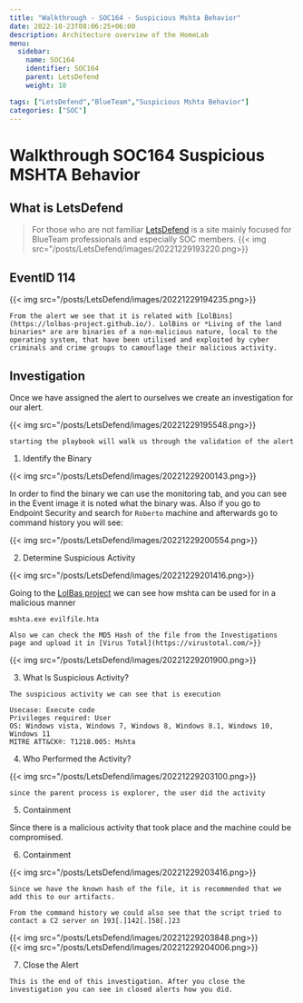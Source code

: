 ```yaml
---
title: "Walkthrough - SOC164 - Suspicious Mshta Behavior"
date: 2022-10-23T08:06:25+06:00
description: Architecture overview of the HomeLab
menu:
  sidebar:
    name: SOC164 
    identifier: SOC164
    parent: LetsDefend
    weight: 10

tags: ["LetsDefend","BlueTeam","Suspicious Mshta Behavior"]
categories: ["SOC"]
---
```

# Walkthrough SOC164 Suspicious MSHTA Behavior

## What is LetsDefend


> For those who are not familiar [LetsDefend](https://app.letsdefend.io/) is a site mainly focused for BlueTeam professionals and especially SOC members. 
{{< img src="/posts/LetsDefend/images/20221229193220.png>}}  


## EventID 114


{{< img src="/posts/LetsDefend/images/20221229194235.png>}}  

    From the alert we see that it is related with [LolBins](https://lolbas-project.github.io/). LolBins or *Living of the land binaries* are are binaries of a non-malicious nature, local to the operating system, that have been utilised and exploited by cyber criminals and crime groups to camouflage their malicious activity.

## Investigation

Once we have assigned the alert to ourselves we create an investigation for our alert.

{{< img src="/posts/LetsDefend/images/20221229195548.png>}}  

    starting the playbook will walk us through the validation of the alert

1. Identify the Binary

{{< img src="/posts/LetsDefend/images/20221229200143.png>}}  

In order to find the binary we can use the monitoring tab, and you can see in the Event image it is noted what the binary was. Also if you go to Endpoint Security and search for `Roberto` machine and afterwards go to command history you will see:

{{< img src="/posts/LetsDefend/images/20221229200554.png>}}  

2. Determine Suspicious Activity

{{< img src="/posts/LetsDefend/images/20221229201416.png>}}  

Going to the [LolBas project](https://lolbas-project.github.io/lolbas/Binaries/Mshta/) we can see how mshta can be used for in a malicious manner
```
mshta.exe evilfile.hta
```
```
Also we can check the MD5 Hash of the file from the Investigations page and upload it in [Virus Total](https://virustotal.com/>}}
```
{{< img src="/posts/LetsDefend/images/20221229201900.png>}}  


3. What Is Suspicious Activity?

```
The suspicious activity we can see that is execution

Usecase: Execute code
Privileges required: User
OS: Windows vista, Windows 7, Windows 8, Windows 8.1, Windows 10, Windows 11
MITRE ATT&CK®: T1218.005: Mshta
```

4. Who Performed the Activity?

{{< img src="/posts/LetsDefend/images/20221229203100.png>}}  

```
since the parent process is explorer, the user did the activity
```

5. Containment

Since there is a malicious activity that took place and the machine could be compromised.

6. Containment 

{{< img src="/posts/LetsDefend/images/20221229203416.png>}}  

```
Since we have the known hash of the file, it is recommended that we add this to our artifacts. 

From the command history we could also see that the script tried to contact a C2 server on 193[.]142[.]58[.]23
```


{{< img src="/posts/LetsDefend/images/20221229203848.png>}}  
{{< img src="/posts/LetsDefend/images/20221229204006.png>}}  


7. Close the Alert

```
This is the end of this investigation. After you close the investigation you can see in closed alerts how you did.
```